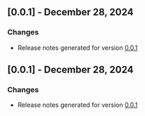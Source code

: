 ## [0.0.1] - December 28, 2024

### Changes
- Release notes generated for version [0.0.1](.release-notes/0.0.1/release.md)

## [0.0.1] - December 28, 2024

### Changes
- Release notes generated for version [0.0.1](.release-notes/0.0.1/release.md)

